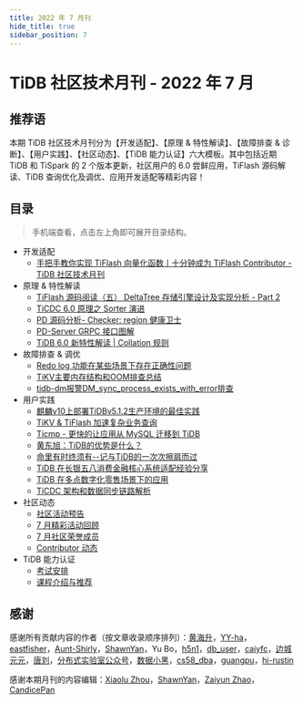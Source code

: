 ```yaml
---
title: 2022 年 7 月刊
hide_title: true
sidebar_position: 7
---
```


# TiDB 社区技术月刊 - 2022 年 7 月

## 推荐语

本期 TiDB 社区技术月刊分为【开发适配】、【原理 & 特性解读】、【故障排查 & 诊断】、【用户实践】、【社区动态】、【TiDB 能力认证】六大模板。其中包括近期 TiDB 和 TiSpark 的 2 个版本更新，社区用户的 6.0 尝鲜应用，TiFlash 源码解读、TiDB 查询优化及调优、应用开发适配等精彩内容！

## 目录

> 手机端查看，点击左上角即可展开目录结构。

- 开发适配
  - [手把手教你实现 TiFlash 向量化函数丨十分钟成为 TiFlash Contributor - TiDB 社区技术月刊](1-development/1-tiflash.md)
- 原理 & 特性解读
  - [TiFlash 源码阅读（五） DeltaTree 存储引擎设计及实现分析 - Part 2](2-feature-indepth/1-tiflash-deltatree.md)
  - [TiCDC 6.0 原理之 Sorter 演进](2-feature-indepth/2-ticdc-sorter.md)
  - [PD 源码分析- Checker: region 健康卫士](2-feature-indepth/3-pd-checker-region.md)
  - [PD-Server GRPC 接口图解](2-feature-indepth/4-pd-server-grpc.md)
  - [TiDB 6.0 新特性解读 | Collation 规则](2-feature-indepth/5-tidb-collation.md)
- 故障排查 & 调优
  - [Redo log 功能在某些场景下存在正确性问题](3-trouble-shooting/1-redo-log.md)      
  - [TiKV主要内存结构和OOM排查总结](3-trouble-shooting/2-tikv-oom.md)
  - [tidb-dm报警DM_sync_process_exists_with_error排查](3-trouble-shooting/3-tidb-dm.md)
- 用户实践
  - [麒麟v10上部署TiDBv5.1.2生产环境的最佳实践](4-usercase/1-tidb-v5-1-2.md1-tidb-v5-1-2.md)
  - [TiKV & TiFlash 加速复杂业务查询](4-usercase/2-tikv-tiflash.md)
  - [Ticmp - 更快的让应用从 MySQL 迁移到 TiDB](4-usercase/3-ticmp.md)
  - [黄东旭：TiDB的优势是什么？](4-usercase/4-huang-tidb.md)
  - [命里有时终须有--记与TiDB的一次次擦肩而过](4-usercase/5-tidb-story.md)
  - [TiDB 在长银五八消费金融核心系统适配经验分享](4-usercase/6-tidb-experience-sharing.md)
  - [TiDB 在多点数字化零售场景下的应用](4-usercase/7-tidb-dmall.md)
  - [TiCDC 架构和数据同步链路解析](4-usercase/8-ticdc.md)
- 社区动态
  - [社区活动预告](5-community-news/1-upcoming-events.md)
  - [7 月精彩活动回顾](5-community-news/2-event-summary.md)
  - [7 月社区荣誉成员](5-community-news/3-mva-202207.md)
  - [Contributor 动态](5-community-news/4-Contributors.md)
- TiDB 能力认证
  - [考试安排](6-tidb-certification/1-pcta-pctp.md)
  - [课程介绍与推荐](6-tidb-certification/2-tidb-course.md)

## 感谢

感谢所有贡献内容的作者（按文章收录顺序排列）：[黄海升](https://github.com/SeaRise)，[YY-ha](https://tidb.net/u/YY-ha/answer)，[eastfisher]( https://tidb.net/u/eastfisher/answer)，[Aunt-Shirly](https://tidb.net/u/Aunt-Shirly/answer)，[ShawnYan](https://tidb.net/u/ShawnYan/answer)，Yu Bo，[h5n1](https://tidb.net/u/h5n1/answer)，[db_user](https://tidb.net/u/db_user/answer)，[caiyfc](https://tidb.net/u/caiyfc/answer)，[边城元元](https://tidb.net/u/%E8%BE%B9%E5%9F%8E%E5%85%83%E5%85%83/answer)，[唐刘](https://github.com/siddontang)，[分布式实验室公众号](https://mp.weixin.qq.com/s/0GGBARUjc5hBzaaJqFoQRg)，[数据小黑](https://tidb.net/u/%E6%95%B0%E6%8D%AE%E5%B0%8F%E9%BB%91/answer)，[cs58_dba](https://tidb.net/u/cs58_dba/answer)，[guangpu](https://tidb.net/u/guangpu/answer)，[hi-rustin]( https://tidb.net/u/hi-rustin/answer)

感谢本期月刊的内容编辑：[Xiaolu Zhou](https://github.com/luzizhuo)，[ShawnYan](https://tidb.net/u/ShawnYan/post/all)，[Zaiyun Zhao](https://tidb.net/u/Zavier/answer)，[CandicePan](https://github.com/Candicepan)